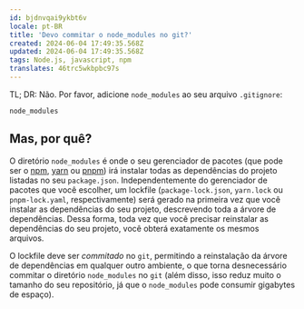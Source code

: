 ```yaml
---
id: bjdnvqai9ykbt6v
locale: pt-BR
title: 'Devo commitar o node_modules no git?'
created: 2024-06-04 17:49:35.568Z
updated: 2024-06-04 17:49:35.568Z
tags: Node.js, javascript, npm
translates: 46trc5wkbpbc97s
---
```

TL; DR: Não. Por favor, adicione `node_modules` ao seu arquivo `.gitignore`:

```
node_modules
```

## Mas, por quê?

O diretório `node_modules` é onde o seu gerenciador de pacotes (que pode ser o [npm](https://www.npmjs.com/), [yarn](https://classic.yarnpkg.com/) ou [pnpm](https://pnpm.io/)) irá instalar todas as dependências do projeto listadas no seu `package.json`. Independentemente do gerenciador de pacotes que você escolher, um lockfile (`package-lock.json`, `yarn.lock` ou `pnpm-lock.yaml`, respectivamente) será gerado na primeira vez que você instalar as dependências do seu projeto, descrevendo toda a árvore de dependências. Dessa forma, toda vez que você precisar reinstalar as dependências do seu projeto, você obterá exatamente os mesmos arquivos.

O lockfile deve ser _commitado_ no `git`, permitindo a reinstalação da árvore de dependências em qualquer outro ambiente, o que torna desnecessário commitar o diretório `node_modules` no `git` (além disso, isso reduz muito o tamanho do seu repositório, já que o `node_modules` pode consumir gigabytes de espaço).
